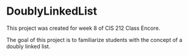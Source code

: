 # DoublyLinkedList

This project was created for week 8 of CIS 212 Class Encore.

The goal of this project is to familiarize students with the concept of a doubly linked list. 
